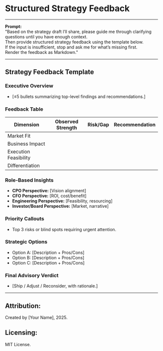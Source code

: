 # Structured Strategy Feedback

<!--
## Description:
This template helps product managers stress-test a product or go-to-market strategy by simulating multiple perspectives.  
It ensures a holistic evaluation across market fit, financial impact, execution feasibility, and differentiation.  
AI is instructed to progressively ask for missing inputs before providing analysis, preventing shallow feedback.

## Usage Note:
Use when you have a product, business, or GTM strategy draft.  
If critical context is missing (e.g., goals, target market, competitive positioning), the AI should pause and prompt you to provide it before continuing.

## Instructions:
1. Provide your strategy draft.  
2. The AI will ask clarifying questions to ensure sufficient context.  
3. Once context is complete, the AI will generate structured, role-based feedback and recommendations.  
-->

---

**Prompt:**  
"Based on the strategy draft I’ll share, please guide me through clarifying questions until you have enough context.  
Then provide structured strategy feedback using the template below.  
If the input is insufficient, stop and ask me for what’s missing first.  
Render the feedback as Markdown."

---

## Strategy Feedback Template

### Executive Overview
- [≤5 bullets summarizing top-level findings and recommendations.]

### Feedback Table
| Dimension            | Observed Strength | Risk/Gap | Recommendation |
|----------------------|-------------------|----------|----------------|
| Market Fit           |                   |          |                |
| Business Impact      |                   |          |                |
| Execution Feasibility|                   |          |                |
| Differentiation      |                   |          |                |

### Role-Based Insights
- **CPO Perspective:** [Vision alignment]  
- **CFO Perspective:** [ROI, cost/benefit]  
- **Engineering Perspective:** [Feasibility, resourcing]  
- **Investor/Board Perspective:** [Market, narrative]  

### Priority Callouts
- Top 3 risks or blind spots requiring urgent attention.  

### Strategic Options
- Option A: [Description + Pros/Cons]  
- Option B: [Description + Pros/Cons]  
- Option C: [Description + Pros/Cons]  

### Final Advisory Verdict
- [Ship / Adjust / Reconsider, with rationale.]  

---

## Attribution:
Created by [Your Name], 2025.  

## Licensing:
MIT License.
